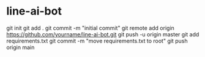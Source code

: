 # line-ai-bot
git init
git add .
git commit -m "initial commit"
git remote add origin https://github.com/yourname/line-ai-bot.git
git push -u origin master
git add requirements.txt
git commit -m "move requirements.txt to root"
git push origin main

